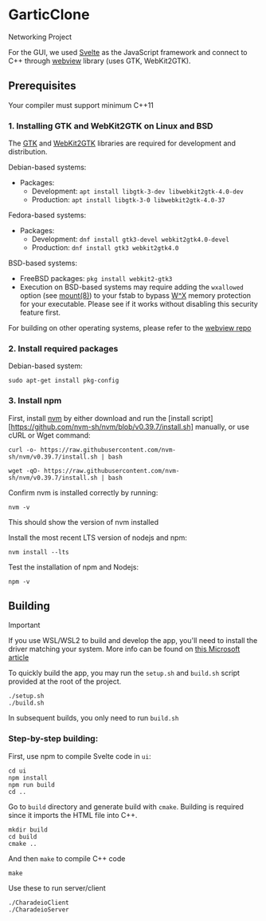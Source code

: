# GarticClone
  Networking Project

For the GUI, we used [Svelte][svelte] as the JavaScript framework and connect to C++ through [webview][webview] library (uses GTK, WebKit2GTK).

## Prerequisites

Your compiler must support minimum C++11

### 1. Installing GTK and WebKit2GTK on Linux and BSD

The [GTK][gtk] and [WebKit2GTK][webkitgtk] libraries are required for development and distribution.

Debian-based systems:

* Packages:
  * Development: `apt install libgtk-3-dev libwebkit2gtk-4.0-dev`
  * Production: `apt install libgtk-3-0 libwebkit2gtk-4.0-37`

Fedora-based systems:

* Packages:
  * Development: `dnf install gtk3-devel webkit2gtk4.0-devel`
  * Production: `dnf install gtk3 webkit2gtk4.0`

BSD-based systems:

* FreeBSD packages: `pkg install webkit2-gtk3`
* Execution on BSD-based systems may require adding the `wxallowed` option (see [mount(8)](https://man.openbsd.org/mount.8))  to your fstab to bypass [W^X](https://en.wikipedia.org/wiki/W%5EX "write xor execute") memory protection for your executable. Please see if it works without disabling this security feature first.

For building on other operating systems, please refer to the [webview repo][webview]

### 2. Install required packages

Debian-based system:
```
sudo apt-get install pkg-config
```

### 3. Install npm

First, install [nvm][nvm] by either download and run the [install script][https://github.com/nvm-sh/nvm/blob/v0.39.7/install.sh] manually, or use cURL or Wget command:
```
curl -o- https://raw.githubusercontent.com/nvm-sh/nvm/v0.39.7/install.sh | bash
```
```
wget -qO- https://raw.githubusercontent.com/nvm-sh/nvm/v0.39.7/install.sh | bash
```

Confirm nvm is installed correctly by running:
```
nvm -v
```
This should show the version of nvm installed

Install the most recent LTS version of nodejs and npm:
```
nvm install --lts
```

Test the installation of npm and Nodejs:
```
npm -v
```

## Building

> [!IMPORTANT]
> If you use WSL/WSL2 to build and develop the app, you'll need to install the driver matching your system. More info can be found on [this Microsoft article][wslgui]

To quickly build the app, you may run the `setup.sh` and `build.sh` script provided at the root of the project.
 
```
./setup.sh
./build.sh
```
In subsequent builds, you only need to run `build.sh`

### Step-by-step building:

First, use npm to compile Svelte code in `ui`:
```
cd ui
npm install
npm run build
cd ..
```

Go to `build` directory and generate build with `cmake`.
Building is required since it imports the HTML file into C++.
```
mkdir build
cd build
cmake ..
```

And then `make` to compile C++ code
```
make
```

Use these to run server/client
```
./CharadeioClient
./CharadeioServer
```

[gtk]:        https://docs.gtk.org/gtk3/
[webkitgtk]:  https://webkitgtk.org/
[webview]:    https://github.com/webview/webview
[svelte]:     https://svelte.dev
[nvm]:        https://github.com/nvm-sh/nvm?tab=readme-ov-file#installing-and-updating
[wslgui]:     https://learn.microsoft.com/en-us/windows/wsl/tutorials/gui-apps
